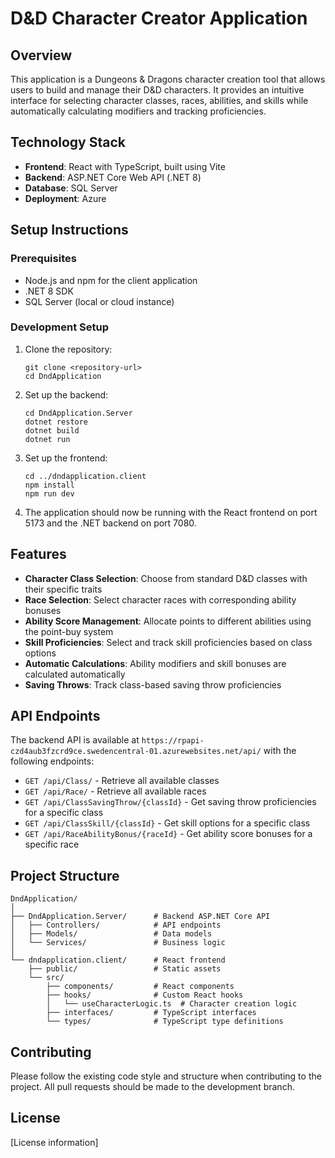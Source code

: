 # D&D Character Creator Application

## Overview
This application is a Dungeons & Dragons character creation tool that allows users to build and manage their D&D characters. It provides an intuitive interface for selecting character classes, races, abilities, and skills while automatically calculating modifiers and tracking proficiencies.

## Technology Stack
- **Frontend**: React with TypeScript, built using Vite
- **Backend**: ASP.NET Core Web API (.NET 8)
- **Database**: SQL Server
- **Deployment**: Azure

## Setup Instructions

### Prerequisites
- Node.js and npm for the client application
- .NET 8 SDK
- SQL Server (local or cloud instance)

### Development Setup
1. Clone the repository:
   ```
   git clone <repository-url>
   cd DndApplication
   ```

2. Set up the backend:
   ```
   cd DndApplication.Server
   dotnet restore
   dotnet build
   dotnet run
   ```

3. Set up the frontend:
   ```
   cd ../dndapplication.client
   npm install
   npm run dev
   ```

4. The application should now be running with the React frontend on port 5173 and the .NET backend on port 7080.

## Features
- **Character Class Selection**: Choose from standard D&D classes with their specific traits
- **Race Selection**: Select character races with corresponding ability bonuses
- **Ability Score Management**: Allocate points to different abilities using the point-buy system
- **Skill Proficiencies**: Select and track skill proficiencies based on class options
- **Automatic Calculations**: Ability modifiers and skill bonuses are calculated automatically
- **Saving Throws**: Track class-based saving throw proficiencies

## API Endpoints
The backend API is available at `https://rpapi-czd4aub3fzcrd9ce.swedencentral-01.azurewebsites.net/api/` with the following endpoints:

- `GET /api/Class/` - Retrieve all available classes
- `GET /api/Race/` - Retrieve all available races
- `GET /api/ClassSavingThrow/{classId}` - Get saving throw proficiencies for a specific class
- `GET /api/ClassSkill/{classId}` - Get skill options for a specific class
- `GET /api/RaceAbilityBonus/{raceId}` - Get ability score bonuses for a specific race

## Project Structure
```
DndApplication/
│
├── DndApplication.Server/      # Backend ASP.NET Core API
│   ├── Controllers/            # API endpoints
│   ├── Models/                 # Data models
│   └── Services/               # Business logic
│
└── dndapplication.client/      # React frontend
    ├── public/                 # Static assets
    └── src/
        ├── components/         # React components
        ├── hooks/              # Custom React hooks
        │   └── useCharacterLogic.ts  # Character creation logic
        ├── interfaces/         # TypeScript interfaces
        └── types/              # TypeScript type definitions
```

## Contributing
Please follow the existing code style and structure when contributing to the project. All pull requests should be made to the development branch.

## License
[License information]
